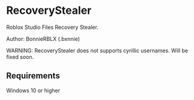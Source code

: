 # RecoveryStealer
Roblox Studio Files Recovery Stealer.

Author: BonnieRBLX (.bxnnie)

WARNING: RecoveryStealer does not supports cyrillic usernames. Will be fixed soon.
## Requirements 
Windows 10 or higher 
